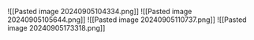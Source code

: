 ![[Pasted image 20240905104334.png]]
![[Pasted image 20240905105644.png]]
![[Pasted image 20240905110737.png]]
![[Pasted image 20240905173318.png]]